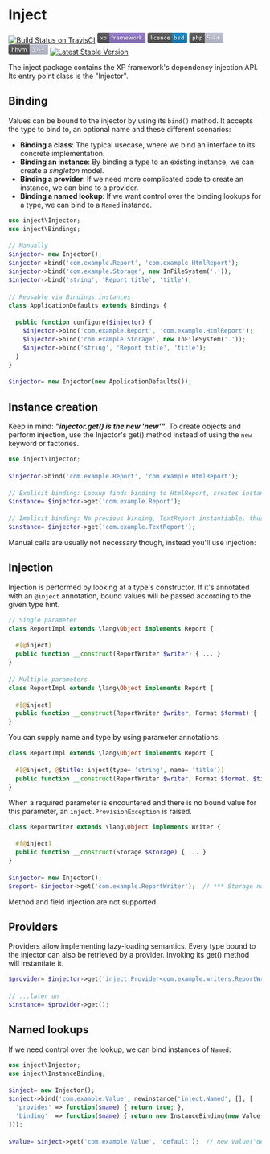 Inject
======

[![Build Status on TravisCI](https://secure.travis-ci.org/xp-forge/inject.svg)](http://travis-ci.org/xp-forge/inject)
[![XP Framework Mdodule](https://raw.githubusercontent.com/xp-framework/web/master/static/xp-framework-badge.png)](https://github.com/xp-framework/core)
[![BSD Licence](https://raw.githubusercontent.com/xp-framework/web/master/static/licence-bsd.png)](https://github.com/xp-framework/core/blob/master/LICENCE.md)
[![Required PHP 5.4+](https://raw.githubusercontent.com/xp-framework/web/master/static/php-5_4plus.png)](http://php.net/)
[![Required HHVM 3.4+](https://raw.githubusercontent.com/xp-framework/web/master/static/hhvm-3_4plus.png)](http://hhvm.com/)
[![Latest Stable Version](https://poser.pugx.org/xp-forge/inject/version.png)](https://packagist.org/packages/xp-forge/inject)

The inject package contains the XP framework's dependency injection API. Its entry point class is the "Injector".

Binding
-------
Values can be bound to the injector by using its `bind()` method. It accepts the type to bind to, an optional name and these different scenarios:

* **Binding a class**: The typical usecase, where we bind an interface to its concrete implementation.
* **Binding an instance**: By binding a type to an existing instance, we can create a *singleton* model.
* **Binding a provider**: If we need more complicated code to create an instance, we can bind to a provider.
* **Binding a named lookup**: If we want control over the binding lookups for a type, we can bind to a `Named` instance.

```php
use inject\Injector;
use inject\Bindings;

// Manually
$injector= new Injector();
$injector->bind('com.example.Report', 'com.example.HtmlReport');
$injector->bind('com.example.Storage', new InFileSystem('.'));
$injector->bind('string', 'Report title', 'title');

// Reusable via Bindings instances
class ApplicationDefaults extends Bindings {

  public function configure($injector) {
    $injector->bind('com.example.Report', 'com.example.HtmlReport');
    $injector->bind('com.example.Storage', new InFileSystem('.'));
    $injector->bind('string', 'Report title', 'title');
  }
}

$injector= new Injector(new ApplicationDefaults());
```

Instance creation
-----------------
Keep in mind: ***"injector.get() is the new 'new'"***. To create objects and perform injection, use the Injector's get() method instead of using the `new` keyword or factories.

```php
use inject\Injector;

$injector->bind('com.example.Report', 'com.example.HtmlReport');

// Explicit binding: Lookup finds binding to HtmlReport, creates instance.
$instance= $injector->get('com.example.Report');

// Implicit binding: No previous binding, TextReport instantiable, thus created.
$instance= $injector->get('com.example.TextReport');
```

Manual calls are usually not necessary though, instead you'll use injection:

Injection
---------
Injection is performed by looking at a type's constructor. If it's annotated with an `@inject` annotation, bound values will be passed according to the given type hint.

```php
// Single parameter
class ReportImpl extends \lang\Object implements Report {

  #[@inject]
  public function __construct(ReportWriter $writer) { ... }
}

// Multiple parameters
class ReportImpl extends \lang\Object implements Report {

  #[@inject]
  public function __construct(ReportWriter $writer, Format $format) { ... }
}
```

You can supply name and type by using parameter annotations:

```php
class ReportImpl extends \lang\Object implements Report {

  #[@inject, @$title: inject(type= 'string', name= 'title')]
  public function __construct(ReportWriter $writer, Format $format, $title) { ... }
}
```

When a required parameter is encountered and there is no bound value for this parameter, an `inject.ProvisionException` is raised.

```php
class ReportWriter extends \lang\Object implements Writer {

  #[@inject]
  public function __construct(Storage $storage) { ... }
}

$injector= new Injector();
$report= $injector->get('com.example.ReportWriter');  // *** Storage not bound
```

Method and field injection are not supported.

Providers
---------
Providers allow implementing lazy-loading semantics. Every type bound to the injector can also be retrieved by a provider. Invoking its get() method will instantiate it.

```php
$provider= $injector->get('inject.Provider<com.example.writers.ReportWriter>');

// ...later on
$instance= $provider->get();
```

Named lookups
-------------
If we need control over the lookup, we can bind instances of `Named`:

```php
use inject\Injector;
use inject\InstanceBinding;

$inject= new Injector();
$inject->bind('com.example.Value', newinstance('inject.Named', [], [
  'provides' => function($name) { return true; },
  'binding'  => function($name) { return new InstanceBinding(new Value($name)); }
]));

$value= $inject->get('com.example.Value', 'default');  // new Value("default")
```

